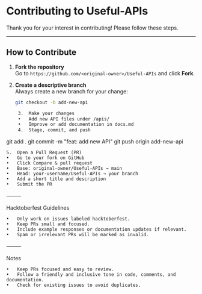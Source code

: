 # Contributing to Useful-APIs

Thank you for your interest in contributing! Please follow these steps.

---

## How to Contribute

1. **Fork the repository**  
   Go to `https://github.com/<original-owner>/Useful-APIs` and click **Fork**.

2. **Create a descriptive branch**  
   Always create a new branch for your change:
   ```bash
   git checkout -b add-new-api

	3.	Make your changes
	•	Add new API files under /apis/
	•	Improve or add documentation in docs.md
	4.	Stage, commit, and push

git add .
git commit -m "feat: add new API"
git push origin add-new-api


	5.	Open a Pull Request (PR)
	•	Go to your fork on GitHub
	•	Click Compare & pull request
	•	Base: original-owner/Useful-APIs → main
	•	Head: your-username/Useful-APIs → your branch
	•	Add a short title and description
	•	Submit the PR

⸻

Hacktoberfest Guidelines

	•	Only work on issues labeled hacktoberfest.
	•	Keep PRs small and focused.
	•	Include example responses or documentation updates if relevant.
	•	Spam or irrelevant PRs will be marked as invalid.

⸻

Notes

	•	Keep PRs focused and easy to review.
	•	Follow a friendly and inclusive tone in code, comments, and documentation.
	•	Check for existing issues to avoid duplicates.
